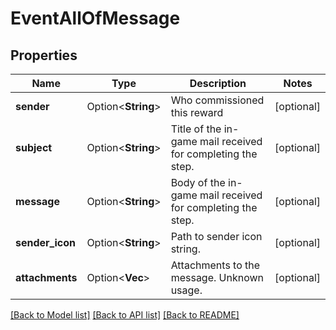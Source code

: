 # EventAllOfMessage

## Properties

Name | Type | Description | Notes
------------ | ------------- | ------------- | -------------
**sender** | Option<**String**> | Who commissioned this reward | [optional]
**subject** | Option<**String**> | Title of the in-game mail received for completing the step. | [optional]
**message** | Option<**String**> | Body of the in-game mail received for completing the step. | [optional]
**sender_icon** | Option<**String**> | Path to sender icon string. | [optional]
**attachments** | Option<**Vec<String>**> | Attachments to the message. Unknown usage. | [optional]

[[Back to Model list]](../README.md#documentation-for-models) [[Back to API list]](../README.md#documentation-for-api-endpoints) [[Back to README]](../README.md)


